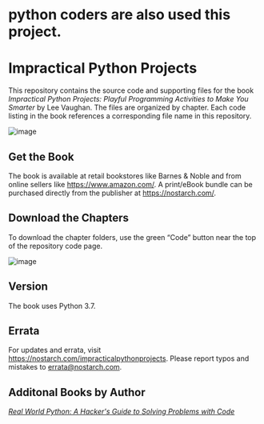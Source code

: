# python coders are also used this project. 
# Impractical Python Projects

 This repository contains the source code and supporting files for the book *Impractical Python Projects: Playful Programming Activities to Make You Smarter* by Lee Vaughan. The files are organized by chapter. Each code listing in the book references a corresponding file name in this repository.

![image](https://user-images.githubusercontent.com/31315095/86491992-2382a380-bd32-11ea-82c2-e26febc82187.png)           

## Get the Book
The book is available at retail bookstores like Barnes & Noble and from online sellers like https://www.amazon.com/. 
A print/eBook bundle can be purchased directly from the publisher at https://nostarch.com/.

## Download the Chapters
To download the chapter folders, use the green “Code” button near the top of the repository code page.

![image](https://user-images.githubusercontent.com/31315095/86492104-9c81fb00-bd32-11ea-97d0-96efd5863c49.png)

## Version
The book uses Python 3.7.

## Errata
For updates and errata, visit https://nostarch.com/impracticalpythonprojects. Please report typos and mistakes to errata@nostarch.com.

## Additonal Books by Author
[*Real World Python: A Hacker's Guide to Solving Problems with Code*](https://nostarch.com/real-world-python)
